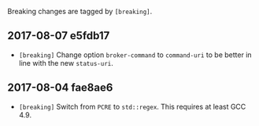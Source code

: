 Breaking changes are tagged by `[breaking]`.

## 2017-08-07 e5fdb17

- `[breaking]` Change option `broker-command` to `command-uri` to be better in
line with the new `status-uri`.


## 2017-08-04 fae8ae6

- `[breaking]` Switch from `PCRE` to `std::regex`. This requires at least GCC
4.9.
